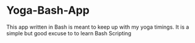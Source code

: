 # Yoga-Bash-App
This app written in Bash is meant to keep up with my yoga timings. It is a simple but good excuse to to learn Bash Scripting
